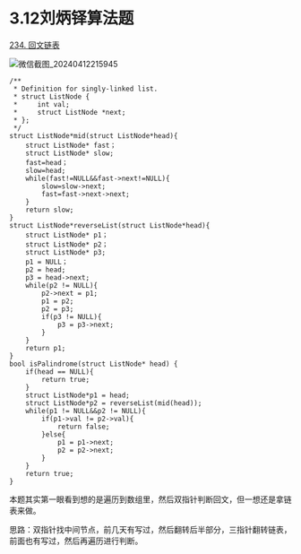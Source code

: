 # 3.12刘炳铎算法题

[234. 回文链表](https://leetcode.cn/problems/palindrome-linked-list/)

![微信截图_20240412215945](https://gitee.com/liu-bingduo/pic-bed/raw/master/img/%E5%BE%AE%E4%BF%A1%E6%88%AA%E5%9B%BE_20240412215945.png)

```
/**
 * Definition for singly-linked list.
 * struct ListNode {
 *     int val;
 *     struct ListNode *next;
 * };
 */
struct ListNode*mid(struct ListNode*head){
    struct ListNode* fast；
    struct ListNode* slow;
    fast=head；
    slow=head;
    while(fast!=NULL&&fast->next!=NULL){
        slow=slow->next;
        fast=fast->next->next;
    }
    return slow;
}
struct ListNode*reverseList(struct ListNode*head){
    struct ListNode* p1；
    struct ListNode* p2；
    struct ListNode* p3;
    p1 = NULL；
    p2 = head;
    p3 = head->next;
    while(p2 != NULL){
        p2->next = p1;
        p1 = p2;
        p2 = p3;
        if(p3 != NULL){
        	p3 = p3->next;
        }  
    }
    return p1;
}
bool isPalindrome(struct ListNode* head) {
    if(head == NULL){
    	return true;
    } 
    struct ListNode*p1 = head;
    struct ListNode*p2 = reverseList(mid(head));
    while(p1 != NULL&&p2 != NULL){
        if(p1->val != p2->val){
            return false;
        }else{
            p1 = p1->next;
            p2 = p2->next;
        }
    }
    return true;
}
```

本题其实第一眼看到想的是遍历到数组里，然后双指针判断回文，但一想还是拿链表来做。

思路：双指针找中间节点，前几天有写过，然后翻转后半部分，三指针翻转链表，前面也有写过，然后再遍历进行判断。